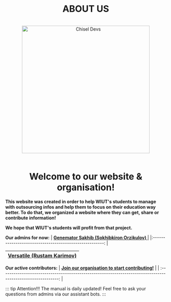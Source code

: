<h1 align="center">ABOUT US</h1>

<br>

<div align="center">
    <img src="/assets/logo.png" height="400" width="400" alt="Chisel Devs"></div>

<br>

<h1 align="center"><b>Welcome to our website & organisation!</b></h1>

**This website was created in order to help WIUT's students to manage with outsourcing infos and help them to focus on their education way better.
To do that, we organized a website where they can get, share or contribute information!**

**We hope that WIUT's students will profit from that project.**

**Our admins for now:**
| [**Genemator Sakhib (Sokhibkiron Orzikulov) <Senior Dev>**](https://genemator.me) |
|:------------------------------------------------------: |

| [**Versatile (Rustam Karimov) <Junior Dev>**](https://t.me/rustam_karimov) |
| :------------------------------------------------------------------------: |


**Our active contributors:**
| [**Join our organisation to start contributing!**](https://github.com/chiseldevs) |
| :----------------------------------------------------------------------------------------------------------: |

::: tip Attention!!!
The manual is daily updated! Feel free to ask your questions from admins via our assistant bots.
:::
